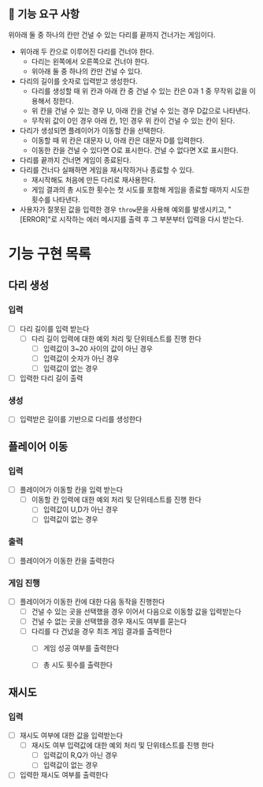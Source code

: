 ## 🚀 기능 요구 사항

위아래 둘 중 하나의 칸만 건널 수 있는 다리를 끝까지 건너가는 게임이다.

- 위아래 두 칸으로 이루어진 다리를 건너야 한다.
  - 다리는 왼쪽에서 오른쪽으로 건너야 한다.
  - 위아래 둘 중 하나의 칸만 건널 수 있다.
- 다리의 길이를 숫자로 입력받고 생성한다.
  - 다리를 생성할 때 위 칸과 아래 칸 중 건널 수 있는 칸은 0과 1 중 무작위 값을 이용해서 정한다.
  - 위 칸을 건널 수 있는 경우 U, 아래 칸을 건널 수 있는 경우 D값으로 나타낸다.
  - 무작위 값이 0인 경우 아래 칸, 1인 경우 위 칸이 건널 수 있는 칸이 된다.
- 다리가 생성되면 플레이어가 이동할 칸을 선택한다.
  - 이동할 때 위 칸은 대문자 U, 아래 칸은 대문자 D를 입력한다.
  - 이동한 칸을 건널 수 있다면 O로 표시한다. 건널 수 없다면 X로 표시한다.
- 다리를 끝까지 건너면 게임이 종료된다.
- 다리를 건너다 실패하면 게임을 재시작하거나 종료할 수 있다.
  - 재시작해도 처음에 만든 다리로 재사용한다.
  - 게임 결과의 총 시도한 횟수는 첫 시도를 포함해 게임을 종료할 때까지 시도한 횟수를 나타낸다.
- 사용자가 잘못된 값을 입력한 경우 `throw`문을 사용해 예외를 발생시키고, "[ERROR]"로 시작하는 에러 메시지를 출력 후 그 부분부터 입력을 다시 받는다.





# 기능 구현 목록


## 다리 생성

### 입력

- [ ] 다리 길이를 입력 받는다
    - [ ] 다리 길이 입력에 대한 예외 처리 및 단위테스트를 진행 한다
        - [ ] 입력값이 3~20 사이의 값이 아닌 경우
        - [ ] 입력값이 숫자가 아닌 경우
        - [ ] 입력값이 없는 경우

- [ ] 입력한 다리 길이 출력

### 생성

- [ ] 입력받은 길이를 기반으로 다리를 생성한다



## 플레이어 이동

### 입력

- [ ] 플레이어가 이동할 칸을 입력 받는다
    - [ ] 이동할 칸 입력에 대한 예외 처리 및 단위테스트를 진행 한다
        - [ ] 입력값이 U,D가 아닌 경우
        - [ ] 입력값이 없는 경우

### 출력

- [ ] 플레이어가 이동한 칸을 출력한다


### 게임 진행 

- [ ] 플레이어가 이동한 칸에 대한 다음 동작을 진행한다
    - [ ] 건널 수 있는 곳을 선택했을 경우 이어서 다음으로 이동할 값을 입력받는다
    - [ ] 건널 수 없는 곳을 선택했을 경우 재시도 여부를 묻는다
    - [ ] 다리를 다 건넜을 경우 최조 게임 결과를 출력한다
      - [ ] 게임 성공 여부를 출력한다
      - [ ] 총 시도 횟수를 출력한다



## 재시도

### 입력

- [ ] 재시도 여부에 대한 값을 입력받는다
    - [ ] 재시도 여부 입력값에 대한 예외 처리 및 단위테스트를 진행 한다
        - [ ] 입력값이 R,Q가 아닌 경우
        - [ ] 입력값이 없는 경우

- [ ] 입력한 재시도 여부를 출력한다